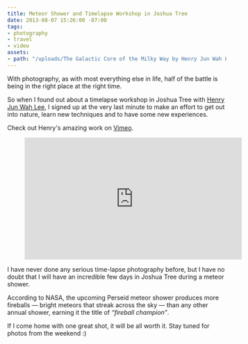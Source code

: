 ```yaml
---
title: Meteor Shower and Timelapse Workshop in Joshua Tree
date: 2013-08-07 15:26:00 -07:00
tags:
- photography
- travel
- video
assets:
- path: "/uploads/The Galactic Core of the Milky Way by Henry Jun Wah Lee.jpg"
---
```


With photography, as with most everything else in life, half of the battle is being in the right place at the right time.

So when I found out about a timelapse workshop in Joshua Tree with <a href="http://www.evosiastudios.com/about/">Henry Jun Wah Lee</a>, I signed up at the very last minute to make an effort to get out into nature, learn new techniques and to have some new experiences.

Check out Henry's amazing work on <a href="http://vimeo.com/evosia">Vimeo</a>.

<figure class="video p">
<iframe src="http://player.vimeo.com/video/48544219" width="500" height="281" frameborder="0" webkitAllowFullScreen mozallowfullscreen allowFullScreen></iframe>
</figure>

I have never done any serious time-lapse photography before, but I have no doubt that I will have an incredible few days in Joshua Tree during a meteor shower.

According to NASA, the upcoming Perseid meteor shower produces more fireballs — bright meteors that streak across the sky — than any other annual shower, earning it the title of *“fireball champion”*.

If I come home with one great shot, it will be all worth it. Stay tuned for photos from the weekend :)
